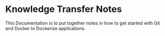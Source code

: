 # Knowledge Transfer Notes

This Documentation is to put together notes in how to get started with Git and Docker to Dockerize applications.
